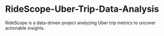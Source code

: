 # RideScope-Uber-Trip-Data-Analysis
RideScope is a data-driven project analyzing Uber trip metrics to uncover actionable insights.
